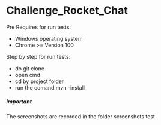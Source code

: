 # Challenge_Rocket_Chat

Pre Requires for run tests:
 - Windows operating system
 - Chrome >= Version 100
 
 Step by step for run tests:
 - do git clone 
 - open cmd
 - cd by project folder
 - run the comand mvn -install

##### Important #####
The screenshots are recorded in the folder screenshots
test



 
 
 
